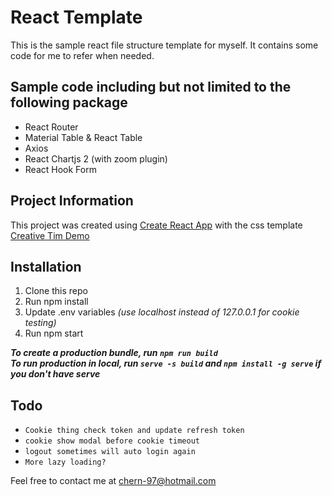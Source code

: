 # React Template

This is the sample react file structure template for myself. It contains some code for me to refer when needed.

## Sample code including but not limited to the following package

- React Router
- Material Table & React Table
- Axios
- React Chartjs 2 (with zoom plugin)
- React Hook Form

## Project Information

This project was created using [Create React App](https://create-react-app.dev/) with the css template [Creative Tim Demo](https://demos.creative-tim.com/light-bootstrap-dashboard-react/?_ga=2.235697025.1894030771.1619926308-1426218325.1619926308#/documentation/getting-started)

## Installation

1. Clone this repo
2. Run npm install
3. Update .env variables _(use localhost instead of 127.0.0.1 for cookie testing)_
3. Run npm start

**_To create a production bundle, run `npm run build`_**\
**_To run production in local, run `serve -s build` and `npm install -g serve` if you don't have serve_**

## Todo

- `Cookie thing check token and update refresh token`
- `cookie show modal before cookie timeout`
- `logout sometimes will auto login again`
- `More lazy loading?`

Feel free to contact me at chern-97@hotmail.com
